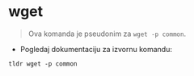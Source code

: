 # wget

> Ova komanda je pseudonim za `wget -p common`.

- Pogledaj dokumentaciju za izvornu komandu:

`tldr wget -p common`
